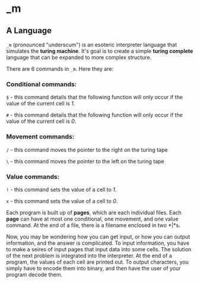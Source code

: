 # _m
## A Language

`_m` (pronounced "underscum") is an esoteric interpreter language that simulates the **turing machine**. It's goal is to create a simple **turing complete** language that can be expanded to more complex structure.

There are 6 commands in `_m`. Here they are:

### Conditional commands:

`$` - this command details that the following function will only occur if the value of the current cell is *1*.

`#` - this command details that the following function will only occur if the value of the current cell is *0*.

### Movement commands:

`/` - this command moves the pointer to the right on the turing tape

`\` - this command moves the pointer to the left on the turing tape

### Value commands:

`!` - this command sets the value of a cell to *1*.

`x` - this command sets the value of a cell to *0*.

Each program is built up of **pages**, which are each individual files. Each **page** can have at most one conditional, one movement, and one value command. At the end of a file, there is a filename enclosed in two *|*s.

Now, you may be wondering how you can get input, or how you can output information, and the answer is complicated. To input information, you have to make a seires of input pages that input data into some cells. The solution of the next problem is integrated into the interpreter. At the end of a program, the values of each cell are printed out. To output characters, you simply have to encode them into binary, and then have the user of your program decode them.
